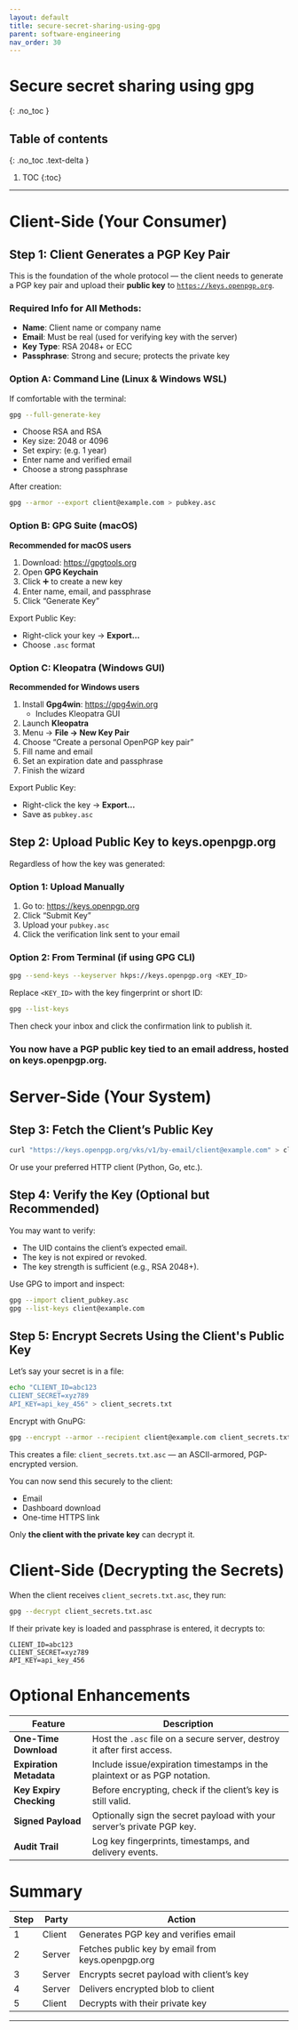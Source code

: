 ```yaml
---
layout: default
title: secure-secret-sharing-using-gpg
parent: software-engineering
nav_order: 30
---
```

# Secure secret sharing using gpg
{: .no_toc }

## Table of contents
{: .no_toc .text-delta }

1. TOC
{:toc}

---

# Client-Side (Your Consumer)

## Step 1: Client Generates a PGP Key Pair

This is the foundation of the whole protocol — the client needs to generate a PGP key pair and upload their **public key** to [`https://keys.openpgp.org`](https://keys.openpgp.org).

### Required Info for All Methods:

- **Name**: Client name or company name
- **Email**: Must be real (used for verifying key with the server)
- **Key Type**: RSA 2048+ or ECC
- **Passphrase**: Strong and secure; protects the private key

### Option A: Command Line (Linux & Windows WSL)

If comfortable with the terminal:

```bash
gpg --full-generate-key
```

- Choose RSA and RSA
- Key size: 2048 or 4096
- Set expiry: (e.g. 1 year)
- Enter name and verified email
- Choose a strong passphrase

After creation:

```bash
gpg --armor --export client@example.com > pubkey.asc
```

### Option B: GPG Suite (macOS)

**Recommended for macOS users**

1. Download: <https://gpgtools.org>
2. Open **GPG Keychain**
3. Click ➕ to create a new key
4. Enter name, email, and passphrase
5. Click “Generate Key”

Export Public Key:

- Right-click your key → **Export…**
- Choose `.asc` format

### Option C: Kleopatra (Windows GUI)

**Recommended for Windows users**

1. Install **Gpg4win**: <https://gpg4win.org>
    - Includes Kleopatra GUI
2. Launch **Kleopatra**
3. Menu → **File → New Key Pair**
4. Choose “Create a personal OpenPGP key pair”
5. Fill name and email
6. Set an expiration date and passphrase
7. Finish the wizard

Export Public Key:

- Right-click the key → **Export…**
- Save as `pubkey.asc`

## Step 2: Upload Public Key to keys.openpgp.org

Regardless of how the key was generated:

### Option 1: Upload Manually

1. Go to: <https://keys.openpgp.org>
2. Click “Submit Key”
3. Upload your `pubkey.asc`
4. Click the verification link sent to your email

### Option 2: From Terminal (if using GPG CLI)

```bash
gpg --send-keys --keyserver hkps://keys.openpgp.org <KEY_ID>
```

Replace `<KEY_ID>` with the key fingerprint or short ID:

```bash
gpg --list-keys
```

Then check your inbox and click the confirmation link to publish it.

### You now have a PGP public key tied to an email address, hosted on keys.openpgp.org.

# Server-Side (Your System)

## Step 3: Fetch the Client’s Public Key

```bash
curl "https://keys.openpgp.org/vks/v1/by-email/client@example.com" > client_pubkey.asc
```

Or use your preferred HTTP client (Python, Go, etc.).

## Step 4: Verify the Key (Optional but Recommended)

You may want to verify:

- The UID contains the client’s expected email.
- The key is not expired or revoked.
- The key strength is sufficient (e.g., RSA 2048+).

Use GPG to import and inspect:

```bash
gpg --import client_pubkey.asc
gpg --list-keys client@example.com
```

## Step 5: Encrypt Secrets Using the Client's Public Key

Let’s say your secret is in a file:

```bash
echo "CLIENT_ID=abc123
CLIENT_SECRET=xyz789
API_KEY=api_key_456" > client_secrets.txt
```

Encrypt with GnuPG:

```bash
gpg --encrypt --armor --recipient client@example.com client_secrets.txt
```

This creates a file: `client_secrets.txt.asc` — an ASCII-armored, PGP-encrypted version.

You can now send this securely to the client:

- Email
- Dashboard download
- One-time HTTPS link

Only **the client with the private key** can decrypt it.

# Client-Side (Decrypting the Secrets)

When the client receives `client_secrets.txt.asc`, they run:

```bash
gpg --decrypt client_secrets.txt.asc
```

If their private key is loaded and passphrase is entered, it decrypts to:

```
CLIENT_ID=abc123
CLIENT_SECRET=xyz789
API_KEY=api_key_456
```

# Optional Enhancements

| Feature                 | Description                                                              |
| ----------------------- | ------------------------------------------------------------------------ |
| **One-Time Download**   | Host the `.asc` file on a secure server, destroy it after first access.  |
| **Expiration Metadata** | Include issue/expiration timestamps in the plaintext or as PGP notation. |
| **Key Expiry Checking** | Before encrypting, check if the client’s key is still valid.             |
| **Signed Payload**      | Optionally sign the secret payload with your server’s private PGP key.   |
| **Audit Trail**         | Log key fingerprints, timestamps, and delivery events.                   |

# Summary

| Step | Party  | Action                                            |
| ---- | ------ | ------------------------------------------------- |
| 1    | Client | Generates PGP key and verifies email              |
| 2    | Server | Fetches public key by email from keys.openpgp.org |
| 3    | Server | Encrypts secret payload with client’s key         |
| 4    | Server | Delivers encrypted blob to client                 |
| 5    | Client | Decrypts with their private key                   |

---
